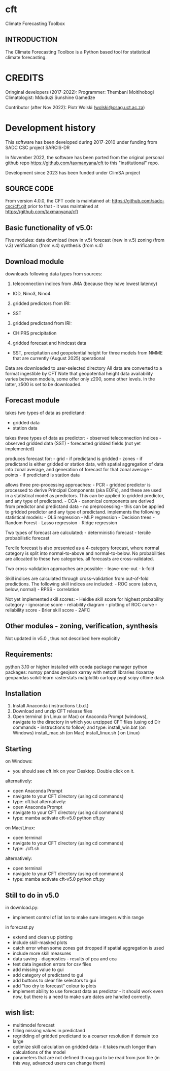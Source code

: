 # cft
Climate Forecasting Toolbox


INTRODUCTION
------------
The Climate Forecasting Toolbox is a Python based tool for statistical climate forecasting. 

CREDITS
=======
Oringinal developers (2017-2022):
Programmer: Thembani Moitlhobogi
Climatologist: Mduduzi Sunshine Gamedze

Contributor (after Nov 2022):
Piotr Wolski (wolski@csag.uct.ac.za)


Development history
=======
This software has been developed during 2017-2010 under funding from SADC CSC project SARCIS-DR

In November 2022, the software has been ported from the original personal github repo https://github.com/taxmanyana/cft
to this "institutional" repo.

Development since 2023 has been funded under ClimSA project


SOURCE CODE
------------
From version 4.0.0, the CFT code is maintained at:  https://github.com/sadc-csc/cft.git
prior to that - it was maintained at https://github.com/taxmanyana/cft


Basic functionality of v5.0:
------------
Five modules:
data download (new in v.5)
forecast (new in v.5)
zoning (from v.3)
verification (from v.4)
synthesis (from v.4)

Download module
------------
downloads following data types from sources:
1) teleconnection indices from JMA (because they have lowest latency) 
- IOD, Nino3, Nino4
2) gridded predictors from IRI:
- SST
3) gridded predictand from IRI:
- CHIPRS precipitation
4) gridded forecast and hindcast data
- SST, precipitation and geopotential height for three models from NMME that are currently (August 2025) operational

Data are downloaded to user-selected directory
All data are converted to a format ingestible by CFT
Note that geopotential height data availability varies between models, some offer only z200, some other levels. In the latter, z500 is set to be downloaded.


Forecast module
------------
takes two types of data as predictand:
- gridded data
- station data

takes three types of data as predictor:
    - observed teleconnection indices
    - observed gridded data (SST)
    - forecasted gridded fields (not yet implemented)

produces forecast for:
    - grid - if predictand is gridded
    - zones - if predictand is either gridded or station data, with spatial aggregation of data into zonal average, and generation of forecast for that zonal average
    - points - if predictand is station data

allows three pre-processing approaches:
    - PCR - gridded predictor is processed to derive Principal Components (aka EOFs), and these are used in a statistical model as predictors. This can be applied to gridded predictor, and any type of predictand.
    - CCA - canonical components are derived from predictor and predictand data
    - no preprocessing - this can be applied to gridded predictor and any type of predictand.
implements the following statistical models:
    - OLS regression
    - MLP regression
    - Decision trees
    - Random Forest
    - Lasso regression
    - Ridge regression

Two types of forecast are calculated:
    - deterministic forecast
    - tercile probabilistic forecast

Tercile forecast is also presented as a 4-category forecast, where normal category is split into normal-to-above and normal-to-below. No probabilities are allocated to these two categories. 
all forecasts are cross-validated. 

Two cross-validation approaches are possible:
    - leave-one-out
    - k-fold

Skill indices are calculated through cross-validation from out-of-fold predictions. The following skill indices are included:
    - ROC score (above, below, normal) 
    - RPSS
    - correlation

Not yet implemented skill scores:
    - Heidke skill score for highest probability category
    - ignorance score 
    - reliability diagram 
    - plotting of ROC curve
    - reliability score
    - Brier skill score
    - 2AFC


Other modules - zoning, verification, synthesis
------------
Not updated in v5.0 , thus not described here explicitly


Requirements:
------------
python 3.10 or higher installed with conda package manager
python packages:
numpy
pandas
geojson
xarray with netcdf libraries
rioxarray
geopandas
scikit-learn
rasterstats
matplotlib
cartopy
pyqt
scipy
cftime
dask

Installation
------------
1. Install Anaconda  (instructions t.b.d.)
2. Download and unzip CFT release files
3. Open terminal (in Linux or Mac) or Anaconda Prompt (windows), navigate to the directory in which you unzipped CFT files (using cd Dir commands - instructions to follow) and type:
install_win.bat (on Windows)
install_mac.sh (on Mac)
install_linux.sh ( on Linux)


Starting
------------
on Windows:
- you should see cft.lnk on your Desktop. Double click on it.

alternatively:
- open Anaconda Prompt
- navigate to your CFT directory (using cd commands)
- type:
      cft.bat
alternatively:
- open Anaconda Prompt
- navigate to your CFT directory (using cd commands)
- type:
   mamba activate cft-v5.0
   python cft.py



on Mac/Linux:
- open terminal
- navigate to your CFT directory (using cd commands)
- type: 
    ./cft.sh

alternatively:
- open terminal
- navigate to your CFT directory (using cd commands)
- type: 
   mamba activate cft-v5.0
   python cft.py



Still to do in v5.0
------------
in download.py:
- implement control of lat lon to make sure integers within range

in forecast.py
- extend and clean up plotting 
- include skill-masked plots
- catch error when some zones get dropped if spatial aggregation is used
- include more skill measures
- data saving - diagnostics - results of pca and cca
- test data ingestion errors for csv files
- add missing value to gui
- add category of predictand to gui
- add buttons to clear file selectors to gui
- add "too dry to forecast" colour to plots
- implement ability to use forecast data as predictor - it should work even now, but there is a need to make sure dates are handled correctly.

wish list:
------------
- multimodel forecast
- filling missing values in predictand
- regridding of gridded predictand to a coarser resolution if domain too large
- optimize skill calculation on gridded data - it takes much longer than calculations of the model
- parameters that are not defined throug gui to be read from json file (in this way, advanced users can change them)

